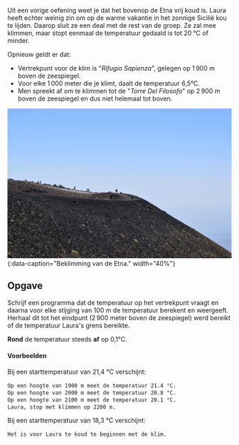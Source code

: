Uit een vorige oefening weet je dat het bovenop de Etna vrij koud is. Laura heeft echter weinig zin om op de warme vakantie in het zonnige Sicilië kou te lijden. Daarop sluit ze een deal met de rest van de groep. Ze zal mee klimmen, maar stopt eenmaal de temperatuur gedaald is tot 20 °C of minder.

Opnieuw geldt er dat:

- Vertrekpunt voor de klim is "*Rifugio Sapienza*", gelegen op 1 900 m boven de zeespiegel.
- Voor elke 1 000 meter die je klimt, daalt de temperatuur 6,5°C.
- Men spreekt af om te klimmen tot de "*Torre Del Filosofo*" op 2 900 m boven de zeespiegel en dus niet helemaal tot boven.

![Beklimming van de Etna.](media/giota-sakellariou.jpg "Foto door Giota Sakellariou op Pexels."){:data-caption="Beklimming van de Etna." width="40%"}

## Opgave

Schrijf een programma dat de temperatuur op het vertrekpunt vraagt en daarna voor elke stijging van 100 m de temperatuur berekent en weergeeft. Herhaal dit tot het eindpunt (2 900 meter boven de zeespiegel) werd bereikt of de temperatuur Laura's grens bereikte.

**Rond** de temperatuur steeds **af** op 0,1°C.

#### Voorbeelden
Bij een starttemperatuur van 21,4 °C verschijnt:
```
Op een hoogte van 1900 m meet de temperatuur 21.4 °C.
Op een hoogte van 2000 m meet de temperatuur 20.8 °C.
Op een hoogte van 2100 m meet de temperatuur 20.1 °C.
Laura, stop met klimmen op 2200 m.
```

Bij een starttemperatuur van 18,3 °C verschijnt:
```
Het is voor Laura te koud te beginnen met de klim.
```